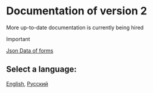 # Documentation of version 2

More up-to-date documentation is currently being hired

> [!important]
> [Json Data of forms](./data/)

## Select a language:
[English](./lang/eng.md), [Русский](./lang/rus.md)
